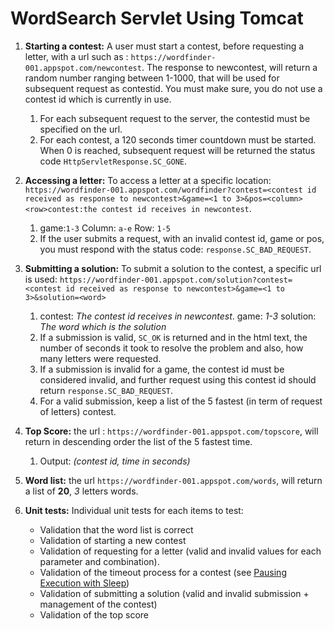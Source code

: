 # WordSearch Servlet Using Tomcat

1. **Starting a contest:** A user must start a contest, before requesting a letter, with  a url such as : `https://wordfinder-001.appspot.com/newcontest`. The response to newcontest, will return a random number ranging between 1-1000, that will be used for subsequent request as contestid.  You must make sure, you do not use a contest id which is currently in use.  
	1. For each subsequent request to the server, the contestid must be specified on the url.
	2. For each contest, a 120 seconds timer countdown must be started. When 0 is reached, subsequent request will be returned the status code `HttpServletResponse.SC_GONE`. 

2. **Accessing a letter:** To access a letter at a specific location: `https://wordfinder-001.appspot.com/wordfinder?contest=<contest id received as response to newcontest>&game=<1 to 3>&pos=<column><row>contest:the contest id receives in newcontest`.
	1. game:`1-3`    Column: `a-e`    Row: `1-5`
	2. If the user submits a request, with an invalid contest id, game or pos, you must respond with the status code: `response.SC_BAD_REQUEST`.

3. **Submitting a solution:** To submit a solution to the contest, a specific url is used: `https://wordfinder-001.appspot.com/solution?contest=<contest id received as response to newcontest>&game=<1 to 3>&solution=<word>`
	1. contest: *The contest id receives in newcontest*.  game: *1-3*  solution: *The word which is the solution*
	2. If a submission is valid, `SC_OK` is returned and in the html text, the number of seconds it took to resolve the problem and also, how many letters were requested.
	3. If a submission is invalid for a game, the contest id must be considered invalid, and further request using this contest id should return `response.SC_BAD_REQUEST`.
	4. For a valid submission, keep a list of the 5 fastest (in term of request of letters) contest.

4. **Top Score:** the url : `https://wordfinder-001.appspot.com/topscore`, will return in descending order the list of the 5 fastest time.
	1. Output: *(contest id, time in seconds)*

5. **Word list:** the url `https://wordfinder-001.appspot.com/words`, will return a list of **20**, *3* letters words.

6. **Unit tests:** Individual unit tests for each items to test:
	- Validation that the word list is correct
	- Validation of starting a new contest
	- Validation of requesting for a letter (valid and invalid values for each parameter and combination).
	- Validation of the timeout process for a contest (see [Pausing Execution with Sleep](https://docs.oracle.com/javase/tutorial/essential/concurrency/sleep.html))
	- Validation of submitting a solution (valid and invalid submission + management of the contest)
	- Validation of the top score